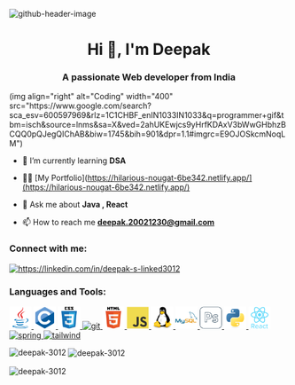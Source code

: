 ![github-header-image](https://github.com/Deepak-3012/Deepak-3012/assets/131615897/f212a55e-a843-49fd-878c-a6a3b0bebb9e)
<h1 align="center">Hi 👋, I'm Deepak</h1>
<h3 align="center">A passionate Web developer from India</h3>
(img align="right" alt="Coding" width="400" src="https://www.google.com/search?sca_esv=600597969&rlz=1C1CHBF_enIN1033IN1033&q=programmer+gif&tbm=isch&source=lnms&sa=X&ved=2ahUKEwjcs9yHrfKDAxV3bWwGHbhzBCQQ0pQJegQIChAB&biw=1745&bih=901&dpr=1.1#imgrc=E9OJOSkcmNoqLM")

- 🌱 I’m currently learning **DSA**

- 👨‍💻 [My Portfolio](https://hilarious-nougat-6be342.netlify.app/](https://hilarious-nougat-6be342.netlify.app/)

- 💬 Ask me about **Java , React**

- 📫 How to reach me **deepak.20021230@gmail.com**

<h3 align="left">Connect with me:</h3>
<p align="left">
<a href="https://linkedin.com/in/https://linkedin.com/in/deepak-s-linked3012" target="blank"><img align="center" src="https://raw.githubusercontent.com/rahuldkjain/github-profile-readme-generator/master/src/images/icons/Social/linked-in-alt.svg" alt="https://linkedin.com/in/deepak-s-linked3012" height="30" width="40" /></a>
</p>

<h3 align="left">Languages and Tools:</h3>
<p align="left"> <a href="https://www.cprogramming.com/" target="_blank" rel="noreferrer"> <img src="https://raw.githubusercontent.com/devicons/devicon/master/icons/java/java-original.svg" alt="java" width="40" height="40"/> </a> <a href="https://developer.mozilla.org/en-US/docs/Web/JavaScript" target="_blank" rel="noreferrer"><img src="https://raw.githubusercontent.com/devicons/devicon/master/icons/c/c-original.svg" alt="c" width="40" height="40"/> </a> <a href="https://www.w3schools.com/css/" target="_blank" rel="noreferrer"> <img src="https://raw.githubusercontent.com/devicons/devicon/master/icons/css3/css3-original-wordmark.svg" alt="css3" width="40" height="40"/> </a> <a href="https://git-scm.com/" target="_blank" rel="noreferrer"> <img src="https://www.vectorlogo.zone/logos/git-scm/git-scm-icon.svg" alt="git" width="40" height="40"/> </a> <a href="https://www.w3.org/html/" target="_blank" rel="noreferrer"> <img src="https://raw.githubusercontent.com/devicons/devicon/master/icons/html5/html5-original-wordmark.svg" alt="html5" width="40" height="40"/> </a> <a href="https://www.java.com" target="_blank" rel="noreferrer"> <img src="https://raw.githubusercontent.com/devicons/devicon/master/icons/javascript/javascript-original.svg" alt="javascript" width="40" height="40"/> </a> <a href="https://www.linux.org/" target="_blank" rel="noreferrer"> <img src="https://raw.githubusercontent.com/devicons/devicon/master/icons/linux/linux-original.svg" alt="linux" width="40" height="40"/> </a> <a href="https://www.mysql.com/" target="_blank" rel="noreferrer"> <img src="https://raw.githubusercontent.com/devicons/devicon/master/icons/mysql/mysql-original-wordmark.svg" alt="mysql" width="40" height="40"/> </a> <a href="https://www.photoshop.com/en" target="_blank" rel="noreferrer"> <img src="https://raw.githubusercontent.com/devicons/devicon/master/icons/photoshop/photoshop-line.svg" alt="photoshop" width="40" height="40"/> </a> <a href="https://www.python.org" target="_blank" rel="noreferrer"> <img src="https://raw.githubusercontent.com/devicons/devicon/master/icons/python/python-original.svg" alt="python" width="40" height="40"/> </a> <a href="https://reactjs.org/" target="_blank" rel="noreferrer"> <img src="https://raw.githubusercontent.com/devicons/devicon/master/icons/react/react-original-wordmark.svg" alt="react" width="40" height="40"/> </a> <a href="https://spring.io/" target="_blank" rel="noreferrer"> <img src="https://www.vectorlogo.zone/logos/springio/springio-icon.svg" alt="spring" width="40" height="40"/> </a> <a href="https://tailwindcss.com/" target="_blank" rel="noreferrer"> <img src="https://www.vectorlogo.zone/logos/tailwindcss/tailwindcss-icon.svg" alt="tailwind" width="40" height="40"/> </a> </p>

<p><img align="left" src="https://github-readme-stats.vercel.app/api/top-langs?username=deepak-3012&show_icons=true&locale=en&layout=compact" alt="deepak-3012" /></p>

<p>&nbsp;<img align="center" src="https://github-readme-stats.vercel.app/api?username=deepak-3012&show_icons=true&locale=en" alt="deepak-3012" /></p>

<p><img align="center" src="https://github-readme-streak-stats.herokuapp.com/?user=deepak-3012&" alt="deepak-3012" /></p>
